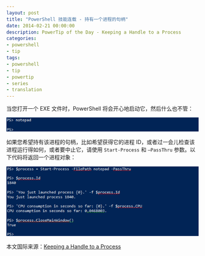 ```yaml
---
layout: post
title: "PowerShell 技能连载 - 持有一个进程的句柄"
date: 2014-02-21 00:00:00
description: PowerTip of the Day - Keeping a Handle to a Process
categories:
- powershell
- tip
tags:
- powershell
- tip
- powertip
- series
- translation
---
```

当您打开一个 EXE 文件时，PowerShell 将会开心地启动它，然后什么也不管：

![](/img/2014-02-21-keeping-a-handle-to-a-process-001.png)

如果您希望持有该进程的句柄，比如希望获得它的进程 ID，或者过一会儿检查该进程运行得如何，或者要中止它，请使用 `Start-Process` 和 `–PassThru` 参数。以下代码将返回一个进程对象： 

![](/img/2014-02-21-keeping-a-handle-to-a-process-002.png)

<!--more-->
本文国际来源：[Keeping a Handle to a Process](http://community.idera.com/powershell/powertips/b/tips/posts/keeping-a-handle-to-a-process)
